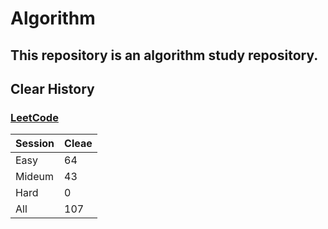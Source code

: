 # Algorithm

## This repository is an algorithm study repository.

## Clear History
### [LeetCode](https://leetcode.com/)

|Session|Cleae|
|------|--|
|Easy|64|
|Mideum|43|
|Hard|0|
|All|107|

